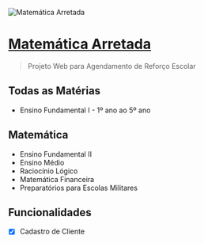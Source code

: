 
![Matemática Arretada](../Matematica-Arretada/public/logo.png)

# [Matemática Arretada](https://www.matematicaarretada.online)

> Projeto Web para Agendamento de Reforço Escolar

## Todas as Matérias

* Ensino Fundamental I - 1º ano ao 5º ano

## Matemática

* Ensino Fundamental II
* Ensino Médio
* Raciocínio Lógico
* Matemática Financeira
* Preparatórios para Escolas Militares

## Funcionalidades

* [x] Cadastro de Cliente